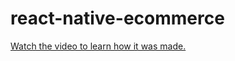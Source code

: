 # react-native-ecommerce

[Watch the video to learn how it was made.](https://youtu.be/4Y9chGxAqmc)
